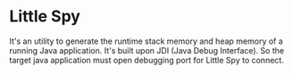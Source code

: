 Little Spy
===============
It's an utility to generate the runtime stack memory and heap memory of a running Java application.
It's built upon JDI (Java Debug Interface). So the target java application must open debugging port for Little Spy to connect.